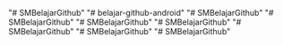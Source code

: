 "# SMBelajarGithub" 
"# belajar-github-android" 
"# SMBelajarGithub" 
"# SMBelajarGithub" 
"# SMBelajarGithub" 
"# SMBelajarGithub" 
"# SMBelajarGithub" 
"# SMBelajarGithub" 
"# SMBelajarGithub" 
